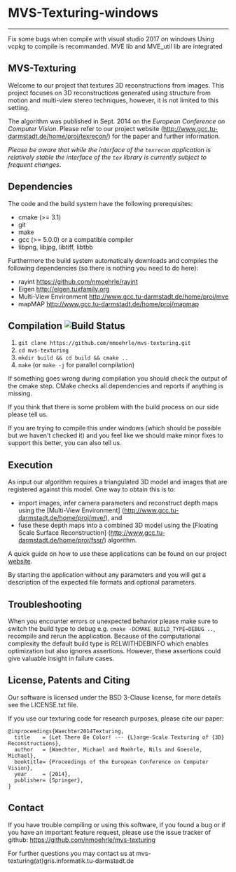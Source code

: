 # MVS-Texturing-windows

-------------------------------------------------------------------------------
Fix some bugs when compile with visual studio 2017 on windows
Using vcpkg to compile is recommanded.
MVE lib and MVE_util lib are integrated


MVS-Texturing
--------------------------------------------------------------------------------

Welcome to our project that textures 3D reconstructions from images.
This project focuses on 3D reconstructions generated using structure from
motion and multi-view stereo techniques, however, it is not limited to this
setting.

The algorithm was published in Sept. 2014 on the
*European Conference on Computer Vision*. Please refer to our project website
(http://www.gcc.tu-darmstadt.de/home/proj/texrecon/)
for the paper and further information.

*Please be aware that while the interface of the `texrecon` application is
relatively stable the interface of the `tex` library is currently subject to
frequent changes.*


Dependencies
--------------------------------------------------------------------------------

The code and the build system have the following prerequisites:

- cmake (>= 3.1)
- git
- make
- gcc (>= 5.0.0) or a compatible compiler
- libpng, libjpg, libtiff, libtbb


Furthermore the build system automatically downloads and compiles the following
dependencies (so there is nothing you need to do here):

- rayint
    https://github.com/nmoehrle/rayint
- Eigen
    http://eigen.tuxfamily.org
- Multi-View Environment
    http://www.gcc.tu-darmstadt.de/home/proj/mve
- mapMAP
    http://www.gcc.tu-darmstadt.de/home/proj/mapmap


Compilation ![Build Status](https://travis-ci.org/nmoehrle/mvs-texturing.svg)
--------------------------------------------------------------------------------

1.  `git clone https://github.com/nmoehrle/mvs-texturing.git`
2.  `cd mvs-texturing`
3.  `mkdir build && cd build && cmake ..`
4.  `make` (or `make -j` for parallel compilation)

If something goes wrong during compilation you should check the output of the
cmake step. CMake checks all dependencies and reports if anything is missing.

If you think that there is some problem with the build process on our side
please tell us.

If you are trying to compile this under windows (which should be possible but
we haven't checked it) and you feel like we should make minor fixes to support
this better, you can also tell us.


Execution
--------------------------------------------------------------------------------

As input our algorithm requires a triangulated 3D model and images that are
registered against this model. One way to obtain this is to:
*   import images, infer camera parameters and reconstruct depth maps
    using the [Multi-View Environment]
    (http://www.gcc.tu-darmstadt.de/home/proj/mve/),
    and
*   fuse these depth maps into a combined 3D model using the
    [Floating Scale Surface Reconstruction]
    (http://www.gcc.tu-darmstadt.de/home/proj/fssr/)
    algorithm.

A quick guide on how to use these applications can be found on our project [website](http://www.gcc.tu-darmstadt.de/home/proj/texrecon/).

By starting the application without any parameters and you will get a
description of the expected file formats and optional parameters.


Troubleshooting
--------------------------------------------------------------------------------

When you encounter errors or unexpected behavior please make sure to switch
the build type to debug e.g. `cmake -DCMAKE_BUILD_TYPE=DEBUG ..`, recompile
and rerun the application. Because of the computational complexity the default
build type is RELWITHDEBINFO which enables optimization but also ignores
assertions. However, these assertions could give valuable insight in failure cases.


License, Patents and Citing
--------------------------------------------------------------------------------
Our software is licensed under the BSD 3-Clause license, for more details see
the LICENSE.txt file.

If you use our texturing code for research purposes, please cite our paper:
```
@inproceedings{Waechter2014Texturing,
  title    = {Let There Be Color! --- {L}arge-Scale Texturing of {3D} Reconstructions},
  author   = {Waechter, Michael and Moehrle, Nils and Goesele, Michael},
  booktitle= {Proceedings of the European Conference on Computer Vision},
  year     = {2014},
  publisher= {Springer},
}
```

Contact
--------------------------------------------------------------------------------
If you have trouble compiling or using this software, if you found a bug or if
you have an important feature request, please use the issue tracker of github:
https://github.com/nmoehrle/mvs-texturing

For further questions you may contact us at
mvs-texturing(at)gris.informatik.tu-darmstadt.de
